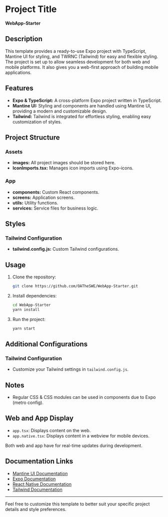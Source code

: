 # Project Title

**WebApp-Starter**

## Description

This template provides a ready-to-use Expo project with TypeScript, Mantine UI for styling, and TWRNC (Tailwind) for easy and flexible styling. The project is set up to allow seamless development for both web and mobile platforms. It also gives you a web-first approach of building mobile applications.

## Features

- **Expo & TypeScript:** A cross-platform Expo project written in TypeScript.
- **Mantine UI:** Styling and components are handled using Mantine UI, providing a modern and customizable design.
- **Tailwind:** Tailwind is integrated for effortless styling, enabling easy customization of styles.

## Project Structure

### Assets

- **images:** All project images should be stored here.
- **IconImports.tsx:** Manages icon imports using Expo-icons.

### App

- **components:** Custom React components.
- **screens:** Application screens.
- **utils:** Utility functions.
- **services:** Service files for business logic.

## Styles

### Tailwind Configuration

- **tailwind.config.js:** Custom Tailwind configurations.

## Usage

1. Clone the repository:

   ```bash
   git clone https://github.com/OATheSWE/WebApp-Starter.git
   ```

2. Install dependencies:

   ```bash
   cd WebApp-Starter
   yarn install
   ```


3. Run the project:

   ```bash
   yarn start
   ```

## Additional Configurations

### Tailwind Configuration

- Customize your Tailwind settings in `tailwind.config.js`.

## Notes

- Regular CSS & CSS modules can be used in components due to Expo (metro config).

## Web and App Display

- `app.tsx`: Displays content on the web.
- `app.native.tsx`: Displays content in a webview for mobile devices.

Both web and app have  for real-time updates during development.

## Documentation Links

- [Mantine UI Documentation](https://mantine.dev/docs/getting-started/introduction/)
- [Expo Documentation](https://docs.expo.dev/)
- [React Native Documentation](https://reactnative.dev/docs/getting-started)
- [Tailwind Documentation](https://tailwindcss.com/docs)

---

Feel free to customize this template to better suit your specific project details and style preferences.